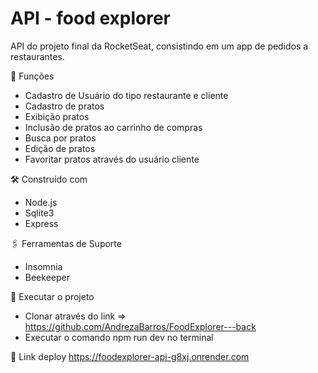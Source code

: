 # API - food explorer
API do projeto final da RocketSeat, consistindo em um app de pedidos a restaurantes.

📌 Funções
* Cadastro de Usuário do tipo restaurante e cliente
* Cadastro de pratos
* Exibição pratos
* Inclusão de pratos ao carrinho de compras
* Busca por pratos
* Edição de pratos
* Favoritar pratos através do usuário cliente

🛠️ Construído com
* Node.js
* Sqlite3
* Express

🖇️ Ferramentas de Suporte
* Insomnia
* Beekeeper

📓 Executar o projeto
* Clonar através do link => https://github.com/AndrezaBarros/FoodExplorer---back
* Executar o comando npm run dev no terminal

🔗 Link deploy
https://foodexplorer-api-g8xj.onrender.com